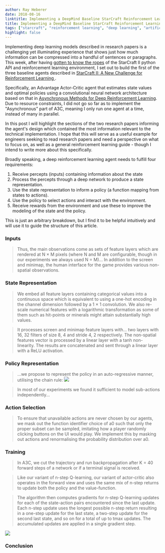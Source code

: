 ```yaml
---
author: Ray Heberer
date: 2018-08-16
linktitle: Implementing a DeepMind Baseline StarCraft Reinforcement Learning Agent
title: Implementing a DeepMind Baseline StarCraft Reinforcement Learning Agent
tags: ["starcraft", "reinforcement learning", "deep learning", "artificial intelligence", "machine learning"]
highlight: false
---
```


Implementing deep learning models described in research papers is a challenging yet illuminating experience that shows just how much information can be compressed into a handful of sentences or paragraphs. This week, after having [gotten to know the ropes](http://www.rayheberer.ai/post/sc2-lessons/) of the StarCraft II python API and reinforcement learning environment, I set out to build the first of the three baseline agents described in [StarCraft II: A New Challenge for Reinforcement Learning
](https://arxiv.org/abs/1708.04782). 

Specifically, an Advantage Actor-Critic agent that estimates state values and optimal policies using a convolutional neural network architecture based on that in [Asynchronous Methods for Deep Reinforcement Learning](https://arxiv.org/abs/1602.01783). Due to resource constraints, I did not go so far as to implement the "Asynchronous" part of A3C, meaning I only run one agent at a time, instead of many in parallel.

In this post I will highlight the sections of the two research papers informing the agent's design which contained the most information relevant to the technical implementation. I hope that this will serve as a useful example for engineers seeking to read research papers and need a perspective on what to focus on, as well as a general reinforcement learning guide - though I intend to write more about this specifically.

Broadly speaking, a deep reinforcement learning agent needs to fulfill four requirements:

1. Receive percepts (inputs) containing information about the state
2. Process the percepts through a deep network to produce a state representation.
3. Use the state representation to inform a policy (a function mapping from states to actions).
4. Use the policy to select actions and interact with the environment.
5. Receive rewards from the environment and use these to improve the modeling of the state and the policy.

This is just an arbitrary breakdown, but I find it to be helpful intuitively and will use it to guide the structure of this article.

### Inputs

> Thus, the main observations come as sets of feature layers which are rendered at N × M pixels (where N and M are configurable, though in our experiments we always used N = M)... In addition to the screen and minimap, the human interface for the game provides various non-spatial observations.

### State Representation

>  We embed all feature layers containing categorical values into a continuous space which is equivalent to using a one-hot encoding in the channel dimension followed by a 1 × 1 convolution. We also re-scale numerical features with a logarithmic transformation as some of them such as hit-points or minerals might attain substantially high values.

> It processes screen and minimap feature layers with... two layers with 16, 32 filters of size 8, 4 and stride 4, 2 respectively. The non-spatial features vector is processed by a linear layer with a tanh non-linearity. The results are concatenated and sent through a linear layer with a ReLU activation.

### Policy Representation

> ...we propose to represent the policy in an auto-regressive manner, utilising the chain rule:
![](http://www.rayheberer.ai/img/SC2-DeepMind/Policy-Chain-Rule.png)

> In most of our experiments we found it sufficient to model sub-actions independently...

### Action Selection

> To ensure that unavailable actions are never chosen by our agents, we mask out the function identifier choice of a0 such that only the proper subset can be sampled, imitating how a player randomly clicking buttons on the UI would play. We implement this by masking out actions and renormalising
the probability distribution over a0.


### Training

> In A3C, we cut the trajectory and run backpropagation after K = 40 forward steps of a network or if a terminal signal is received.

> Like our variant of n-step Q-learning, our variant of actor-critic also operates in the forward view and uses the same mix of n-step returns to update both the policy and the value-function.

> The algorithm then computes gradients for n-step Q-learning updates for each of the state-action pairs encountered since the last update. Each n-step update uses the longest possible n-step return resulting in a one-step update for the last state, a two-step update for the second last state, and so on for a total of up to tmax updates. The accumulated updates are applied in a single gradient step.

![](http://www.rayheberer.ai/img/SC2-DeepMind/A3C-Gradient.png)

### Conclusion